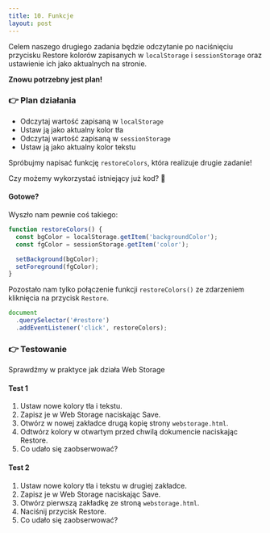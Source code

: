 ```yaml
---
title: 10. Funkcje
layout: post
---
```


Celem naszego drugiego zadania będzie odczytanie po naciśnięciu przycisku Restore kolorów zapisanych w `localStorage` i `sessionStorage` oraz ustawienie ich jako aktualnych na stronie.

**Znowu potrzebny jest plan!**

### 👉 Plan działania
- Odczytaj wartość zapisaną w `localStorage`
- Ustaw ją jako aktualny kolor tła
- Odczytaj wartość zapisaną w `sessionStorage`
- Ustaw ją jako aktualny kolor tekstu


Spróbujmy napisać funkcję `restoreColors`, która realizuje drugie zadanie!  

Czy możemy wykorzystać istniejący już kod? 🤔

#### Gotowe?

Wyszło nam pewnie coś takiego:
```javascript
function restoreColors() {
  const bgColor = localStorage.getItem('backgroundColor');
  const fgColor = sessionStorage.getItem('color');

  setBackground(bgColor);
  setForeground(fgColor);
}
```

Pozostało nam tylko połączenie funkcji `restoreColors()` ze zdarzeniem kliknięcia na przycisk `Restore`.

```javascript
document
  .querySelector('#restore')
  .addEventListener('click', restoreColors);
  ```

### 👉 Testowanie

Sprawdźmy w praktyce jak działa Web Storage

#### Test 1
1. Ustaw nowe kolory tła i tekstu.
2. Zapisz je w Web Storage naciskając Save.
3. Otwórz w nowej zakładce drugą kopię strony `webstorage.html`.
4. Odtwórz kolory w otwartym przed chwilą dokumencie naciskając Restore.
5. Co udało się zaobserwować?

#### Test 2
1. Ustaw nowe kolory tła i tekstu w drugiej zakładce.
2. Zapisz je w Web Storage naciskając Save.
3. Otwórz pierwszą zakładkę ze stroną `webstorage.html`.
4. Naciśnij przycisk Restore.
5. Co udało się zaobserwować?
